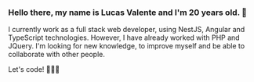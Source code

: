 ### Hello there, my name is Lucas Valente and I'm 20 years old. 👋

I currently work as a full stack web developer, using NestJS, Angular and TypeScript technologies. However, I have already worked with PHP and JQuery.
I'm looking for new knowledge, to improve myself and be able to collaborate with other people. 

Let's code! 🚀🚀🚀
